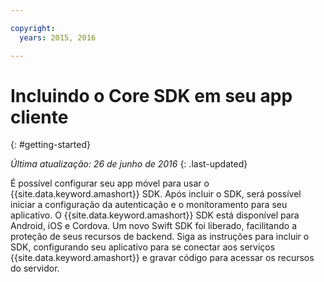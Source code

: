 ```yaml
---

copyright:
  years: 2015, 2016

---
```


# Incluindo o Core SDK em seu app cliente
{: #getting-started}

*Última atualização: 26 de junho de 2016*
{: .last-updated}

É possível configurar seu app móvel para usar o {{site.data.keyword.amashort}} SDK.  Após incluir o SDK, será possível iniciar a
configuração da autenticação e o monitoramento para seu aplicativo. O {{site.data.keyword.amashort}} SDK está disponível para Android, iOS e Cordova. Um novo Swift SDK foi liberado, facilitando a proteção de seus recursos de backend. Siga as instruções para incluir o SDK, configurando seu aplicativo para se conectar aos serviços {{site.data.keyword.amashort}} e gravar
código para acessar os recursos do servidor.
